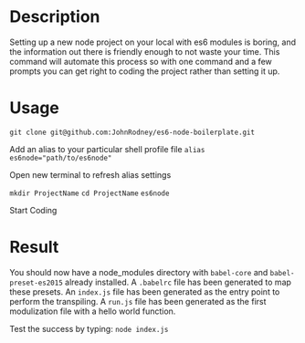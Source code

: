 # Description

Setting up a new node project on your local with es6 modules is boring, and the information out there is friendly
enough to not waste your time.  This command will automate this process so with one command and a few prompts
you can get right to coding the project rather than setting it up.

# Usage

`git clone git@github.com:JohnRodney/es6-node-boilerplate.git`

Add an alias to your particular shell profile file
`alias es6node="path/to/es6node"`

Open new terminal to refresh alias settings

`mkdir ProjectName`
`cd ProjectName`
`es6node`

Start Coding

# Result
You should now have a node_modules directory with `babel-core` and `babel-preset-es2015` already installed.
A `.babelrc` file has been generated to map these presets.
An `index.js` file has been generated as the entry point to perform the transpiling.
A `run.js` file has been generated as the first modulization file with a hello world function. 

Test the success by typing:
`node index.js`

